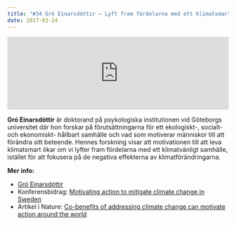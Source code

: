 ```yaml
---
title: "#34 Gró Einarsdóttir – Lyft fram fördelarna med ett klimatsmart samhälle"
date: 2017-03-24
---
```


<iframe src="https://w.soundcloud.com/player/?url=https%3A//api.soundcloud.com/tracks/314221257&amp;color=001665&amp;auto_play=false&amp;hide_related=false&amp;show_comments=true&amp;show_user=true&amp;show_reposts=false" width="100%" height="166" frameborder="no" scrolling="no"></iframe>

**Gró Einarsdóttir** är doktorand på psykologiska institutionen vid Göteborgs universitet där hon forskar på förutsättningarna för ett ekologiskt-, socialt- och ekonomiskt- hållbart samhälle och vad som motiverar människor till att förändra sitt beteende. Hennes forskning visar att motivationen till att leva klimatsmart ökar om vi lyfter fram fördelarna med ett klimatvänligt samhälle, istället för att fokusera på de negativa effekterna av klimatförändringarna.

**Mer info:**

- [Gró Einarsdóttir](http://psy.gu.se/personal?userId=xeingr)
- Konferensbidrag: [Motivating action to mitigate climate change in Sweden](http://www.gu.se/forskning/publikation?publicationId=247843)
- Artikel i Nature: [Co-benefits of addressing climate change can motivate action around the world](http://www.nature.com/nclimate/journal/v6/n2/full/nclimate2814.html)
